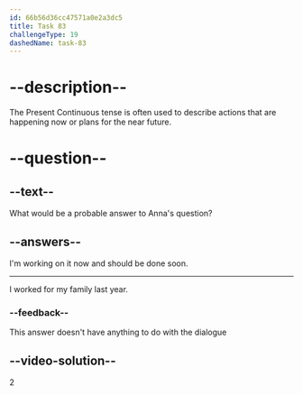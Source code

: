```yaml
---
id: 66b56d36cc47571a0e2a3dc5
title: Task 83
challengeType: 19
dashedName: task-83
---
```


<!--
AUDIO REFERENCE:
Anna: When do you think this new module will be ready?
-->

# --description--

The Present Continuous tense is often used to describe actions that are happening now or plans for the near future.

# --question--

## --text--

What would be a probable answer to Anna's question?

## --answers--

I'm working on it now and should be done soon.

---

I worked for my family last year.

### --feedback--

This answer doesn't have anything to do with the dialogue

## --video-solution--

2
